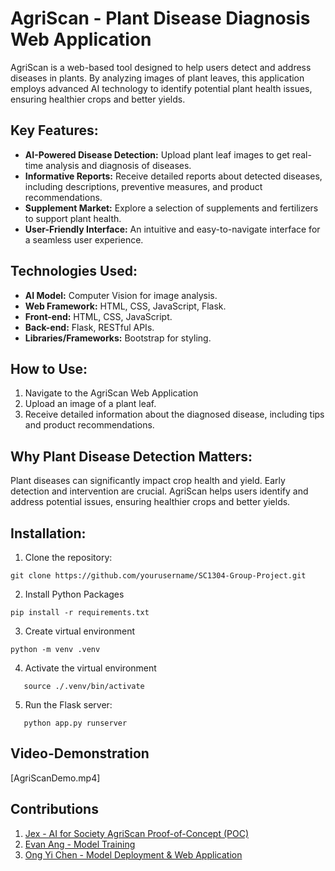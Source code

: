 # AgriScan - Plant Disease Diagnosis Web Application

AgriScan is a web-based tool designed to help users detect and address diseases in plants. By analyzing images of plant leaves, this application employs advanced AI technology to identify potential plant health issues, ensuring healthier crops and better yields.

## Key Features:

- **AI-Powered Disease Detection:** Upload plant leaf images to get real-time analysis and diagnosis of diseases.
- **Informative Reports:** Receive detailed reports about detected diseases, including descriptions, preventive measures, and product recommendations.
- **Supplement Market:** Explore a selection of supplements and fertilizers to support plant health.
- **User-Friendly Interface:** An intuitive and easy-to-navigate interface for a seamless user experience.

## Technologies Used:

- **AI Model:** Computer Vision for image analysis.
- **Web Framework:** HTML, CSS, JavaScript, Flask.
- **Front-end:** HTML, CSS, JavaScript.
- **Back-end:** Flask, RESTful APIs.
- **Libraries/Frameworks:** Bootstrap for styling.

## How to Use:

1. Navigate to the AgriScan Web Application
2. Upload an image of a plant leaf.
3. Receive detailed information about the diagnosed disease, including tips and product recommendations.

## Why Plant Disease Detection Matters:

Plant diseases can significantly impact crop health and yield. Early detection and intervention are crucial. AgriScan helps users identify and address potential issues, ensuring healthier crops and better yields.

## Installation:

1. Clone the repository:
```
git clone https://github.com/yourusername/SC1304-Group-Project.git
```

2. Install Python Packages
```
pip install -r requirements.txt
```

3. Create virtual environment 
```
python -m venv .venv 
```

4. Activate the virtual environment
```
   source ./.venv/bin/activate
```
5. Run the Flask server:
```
   python app.py runserver   
```
## Video-Demonstration
[AgriScanDemo.mp4]

## Contributions
1. [Jex - AI for Society AgriScan Proof-of-Concept (POC)](https://github.com/Jex)
2. [Evan Ang - Model Training](https://github.com/EvanAngQiXuan)
3. [Ong Yi Chen - Model Deployment & Web Application](https://github.com/ongyichen)




